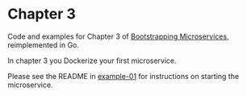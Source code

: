 # Chapter 3

Code and examples for Chapter 3 of [Bootstrapping Microservices](https://www.bootstrapping-microservices.com), reimplemented in Go.

In chapter 3 you Dockerize your first microservice.

Please see the README in [example-01](https://github.com/Bootstrapping-Microservices-in-Go/chapter-03/tree/main/example-01) for instructions on starting the microservice.
